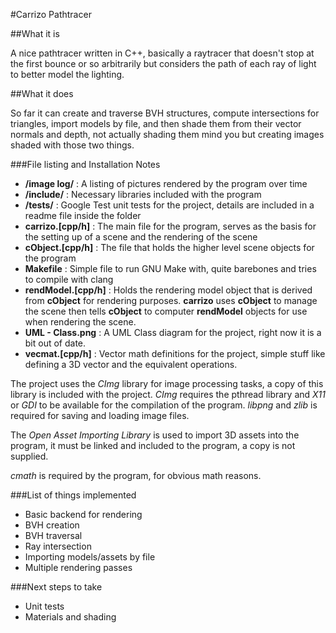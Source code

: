 #Carrizo Pathtracer


##What it is

A nice pathtracer written in C++, basically a raytracer that doesn't stop at the first bounce or so arbitrarily but considers the path of each ray of light to better model the lighting.

##What it does

So far it can create and traverse BVH structures, compute intersections for triangles, import models by file, and then shade them from their vector normals and depth, not actually shading them mind you but creating images shaded with those two things.

###File listing and Installation Notes
- **/image log/** : A listing of pictures rendered by the program over time
- **/include/** : Necessary libraries included with the program
- **/tests/** : Google Test unit tests for the project, details are included in a readme file inside the folder
- **carrizo.[cpp/h]** : The main file for the program, serves as the basis for the setting up of a scene and the rendering of the scene
- **cObject.[cpp/h]** : The file that holds the higher level scene objects for the program
- **Makefile** : Simple file to run GNU Make with, quite barebones and tries to compile with clang
- **rendModel.[cpp/h]** : Holds the rendering model object that is derived from **cObject** for rendering purposes. **carrizo** uses **cObject** to manage the scene then tells **cObject** to computer **rendModel** objects for use when rendering the scene.
- **UML - Class.png** : A UML Class diagram for the project, right now it is a bit out of date.
- **vecmat.[cpp/h]** : Vector math definitions for the project, simple stuff like defining a 3D vector and the equivalent operations.

The project uses the *CImg* library for image processing tasks, a copy of this library is included with the project. *CImg* requires the pthread library and *X11* or *GDI* to be available for the compilation of the program. *libpng* and *zlib* is required for saving and loading image files. 

The *Open Asset Importing Library* is used to import 3D assets into the program, it must be linked and included to the program, a copy is not supplied.

*cmath* is required by the program, for obvious math reasons.

###List of things implemented
- Basic backend for rendering
- BVH creation
- BVH traversal
- Ray intersection
- Importing models/assets by file
- Multiple rendering passes

###Next steps to take
- Unit tests
- Materials and shading
